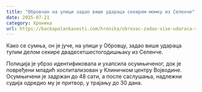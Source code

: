 ```yaml
---
title: "Обровчан на улици задао више удараца секиром момку из Селенче"
date: 2025-07-21
category: Хроника
url: https://backapalankavesti.com/hronika/obrovac-zadao-vise-udaraca-sekirom-momku-iz-selence/
---
```


Како се сумња, он је јуче, на улици у Обровцу, задао више удараца тупим делом секире двадесетшестогодишњаку из Селенче.

Полиција је убрзо идентификовала и ухапсила осумњиченог, док је повређени младић хоспитализован у Клиничком центру Војводине. Осумњичени је задржан до 48 сати, а после саслушања, надлежни судија одредио му је притвор, у трајању до 30 дана.
